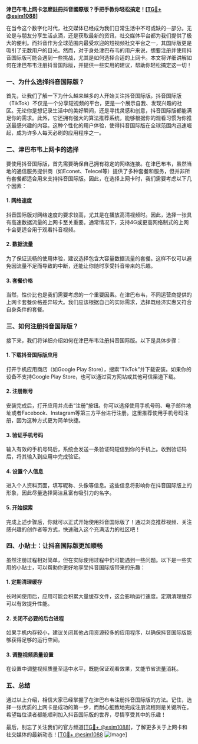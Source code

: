 **津巴布韦上网卡怎麽註冊抖音國際版？手把手教你轻松搞定！[[TG💪+ @esim1088](https://t.me/s/esim1088)]**

在当今这个数字化时代，社交媒体已经成为我们日常生活中不可或缺的一部分。无论是与朋友分享生活点滴，还是获取最新的资讯，社交媒体平台都为我们提供了极大的便利。而抖音作为全球范围内最受欢迎的短视频社交平台之一，其国际版更是吸引了无数用户的目光。然而，对于身处津巴布韦的用户来说，想要注册并使用抖音国际版可能会遇到一些挑战，尤其是如何选择合适的上网卡。本文将详细讲解如何在津巴布韦注册抖音国际版，并提供一些实用的建议，帮助你轻松搞定这一切！

### 一、为什么选择抖音国际版？

首先，让我们了解一下为什么越来越多的人开始关注抖音国际版。抖音国际版（TikTok）不仅是一个分享短视频的平台，更是一个展示自我、发现兴趣的社区。无论你是想记录生活中的美好瞬间，还是寻找灵感和创意，抖音国际版都能满足你的需求。此外，它还拥有强大的算法推荐系统，能够根据你的观看习惯为你推送最感兴趣的内容。这种个性化的用户体验，使得抖音国际版在全球范围内迅速崛起，成为许多人每天必刷的应用程序之一。

### 二、津巴布韦上网卡的选择

要使用抖音国际版，首先需要确保自己拥有稳定的网络连接。在津巴布韦，虽然当地的通信服务提供商（如Econet、Telecel等）提供了多种套餐和服务，但并非所有套餐都适合用来支持抖音国际版。因此，在选择上网卡时，我们需要考虑以下几个因素：

#### 1. 网络速度
抖音国际版对网络速度的要求较高，尤其是在播放高清视频时。因此，选择一张具有高速数据流量的上网卡至关重要。通常情况下，支持4G或更高网络制式的上网卡会更适合用于观看抖音视频。

#### 2. 数据流量
为了保证流畅的使用体验，建议选择包含大容量数据流量的套餐。这样不仅可以避免因流量不足而导致的中断，还能让你随时享受抖音带来的乐趣。

#### 3. 套餐价格
当然，性价比也是我们需要考虑的一个重要因素。在津巴布韦，不同运营商提供的上网卡套餐价格差异较大。我们应该根据自己的实际需求，选择既经济实惠又符合自身条件的套餐。

### 三、如何注册抖音国际版？

接下来，我们将详细介绍如何在津巴布韦注册抖音国际版。以下是具体步骤：

#### 1. 下载抖音国际版应用
打开手机应用商店（如Google Play Store），搜索“TikTok”并下载安装。如果你的设备不支持Google Play Store，也可以通过官方网站或其他可信渠道下载。

#### 2. 注册账号
安装完成后，打开应用并点击“注册”按钮。你可以选择使用手机号码、电子邮件地址或者Facebook、Instagram等第三方平台进行注册。这里推荐使用手机号码注册，因为这种方式更为简单快捷。

#### 3. 验证手机号码
输入有效的手机号码后，系统会发送一条验证码短信到你的手机上。收到验证码后，将其输入到应用中完成验证。

#### 4. 设置个人信息
进入个人资料页面，填写昵称、头像等信息。这些信息将影响你在抖音国际版上的形象，因此尽量选择简洁且富有吸引力的名字。

#### 5. 开始探索
完成上述步骤后，你就可以正式开始使用抖音国际版了！通过浏览推荐视频、关注感兴趣的创作者等方式，快速融入这个充满活力的社区吧！

### 四、小贴士：让抖音国际版更加顺畅

虽然注册过程相对简单，但在实际使用过程中仍可能遇到一些问题。以下是一些实用的小贴士，可以帮助你更好地享受抖音国际版带来的乐趣：

#### 1. 定期清理缓存
长时间使用后，应用可能会积累大量缓存文件，这会影响运行速度。定期清理缓存可以有效提升性能。

#### 2. 关闭不必要的后台进程
如果手机内存较小，建议关闭其他占用资源较多的应用程序，以确保抖音国际版能够获得足够的运行空间。

#### 3. 调整视频质量设置
在设置中调整视频质量至适中水平，既能保证观看效果，又能节省流量消耗。

### 五、总结

通过以上介绍，相信大家已经掌握了在津巴布韦注册抖音国际版的方法。记住，选择一张优质的上网卡是成功的第一步，而耐心细致地完成注册流程则是关键所在。希望每位读者都能顺利加入抖音国际版的世界，尽情享受其中的乐趣！

最后，别忘了关注我们的官方频道[[TG💪+ @esim1088](https://t.me/s/esim1088)]，了解更多关于上网卡和社交媒体的最新动态！[[TG💪+ @esim1088](https://t.me/s/esim1088) ![Image](https://i.postimg.cc/4NQfJmqS/Snipaste-2025-05-13-00-14-12.png)]